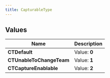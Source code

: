 ```yaml
---
title: CapturableType
---
```


## Values
| Name | Description |
| ---- | ----------- |
| **CTDefault** | Value: **0** |
| **CTUnableToChangeTeam** | Value: **1** |
| **CTCaptureEnablable** | Value: **2** |

